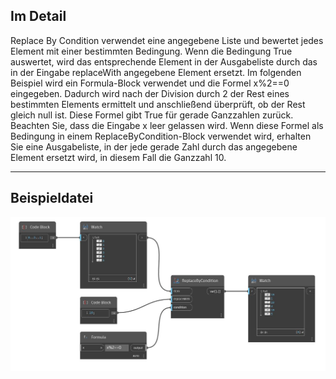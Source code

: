 ## Im Detail
Replace By Condition verwendet eine angegebene Liste und bewertet jedes Element mit einer bestimmten Bedingung. Wenn die Bedingung True auswertet, wird das entsprechende Element in der Ausgabeliste durch das in der Eingabe replaceWith angegebene Element ersetzt. Im folgenden Beispiel wird ein Formula-Block verwendet und die Formel x%2==0 eingegeben. Dadurch wird nach der Division durch 2 der Rest eines bestimmten Elements ermittelt und anschließend überprüft, ob der Rest gleich null ist. Diese Formel gibt True für gerade Ganzzahlen zurück. Beachten Sie, dass die Eingabe x leer gelassen wird. Wenn diese Formel als Bedingung in einem ReplaceByCondition-Block verwendet wird, erhalten Sie eine Ausgabeliste, in der jede gerade Zahl durch das angegebene Element ersetzt wird, in diesem Fall die Ganzzahl 10.
___
## Beispieldatei

![ReplaceByCondition](./CoreNodeModels.HigherOrder.Replace_img.jpg)


